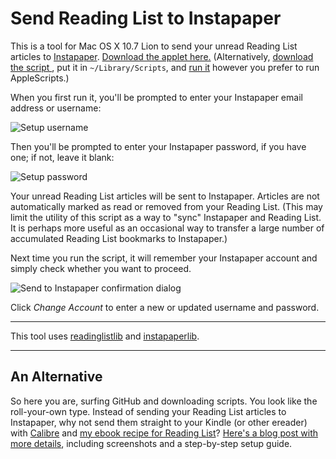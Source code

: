 # Send Reading List to Instapaper

This is a tool for Mac OS X 10.7 Lion to send your unread Reading List articles to [Instapaper](http://instapaper.com/). [Download the applet here.](https://github.com/anoved/ReadingListReader/raw/master/Send%20Reading%20List%20to%20Instapaper/Send%20Reading%20List%20to%20Instapaper.app.zip) (Alternatively, [download the script ](https://github.com/anoved/ReadingListReader/raw/master/Send%20Reading%20List%20to%20Instapaper/Send%20Reading%20List%20to%20Instapaper.scptd.zip), put it in `~/Library/Scripts`, and [run it](http://anoved.net/2007/09/script-runners/) however you prefer to run AppleScripts.)

When you first run it, you'll be prompted to enter your Instapaper email address or username:

![Setup username](https://github.com/anoved/ReadingListReader/raw/master/Send%20Reading%20List%20to%20Instapaper/Screenshots/setup_username.png)

Then you'll be prompted to enter your Instapaper password, if you have one; if not, leave it blank:

![Setup password](https://github.com/anoved/ReadingListReader/raw/master/Send%20Reading%20List%20to%20Instapaper/Screenshots/setup_password.png)

Your unread Reading List articles will be sent to Instapaper. Articles are not automatically marked as read or removed from your Reading List. (This may limit the utility of this script as a way to "sync" Instapaper and Reading List. It is perhaps more useful as an occasional way to transfer a large number of accumulated Reading List bookmarks to Instapaper.)

Next time you run the script, it will remember your Instapaper account and simply check whether you want to proceed.

![Send to Instapaper confirmation dialog](https://github.com/anoved/ReadingListReader/raw/master/Send%20Reading%20List%20to%20Instapaper/Screenshots/setup_confirm.png)

Click *Change Account* to enter a new or updated username and password.

---

This tool uses [readinglistlib](https://github.com/anoved/ReadingListReader) and [instapaperlib](https://github.com/mrtazz/InstapaperLibrary).

---

## An Alternative

So here you are, surfing GitHub and downloading scripts. You look like the roll-your-own type. Instead of sending your Reading List articles to Instapaper, why not send them straight to your Kindle (or other ereader) with [Calibre](http://www.calibre-ebook.com/) and [my ebook recipe for Reading List](https://github.com/anoved/Safari-Reading-List-Recipe)? [Here's a blog post with more details](http://anoved.net/2012/02/ebook-recipe-for-safari-reading-list/), including screenshots and a step-by-step setup guide.
